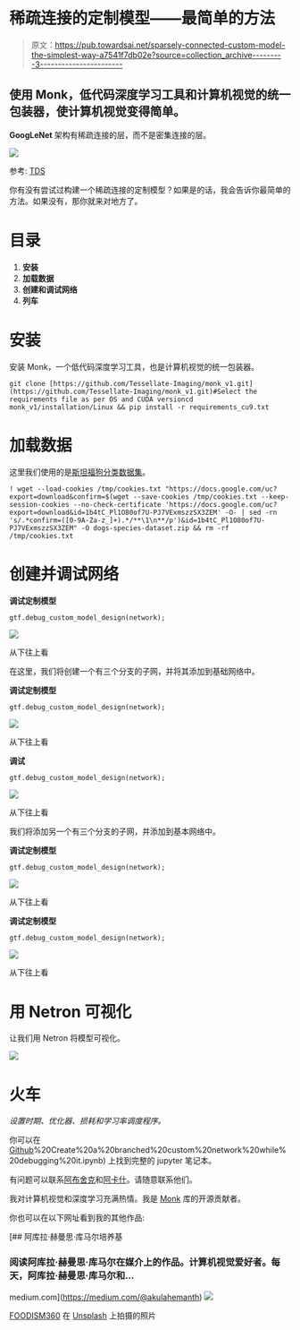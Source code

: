 # 稀疏连接的定制模型——最简单的方法

> 原文：<https://pub.towardsai.net/sparsely-connected-custom-model-the-simplest-way-a7541f7db02e?source=collection_archive---------3----------------------->

## 使用 Monk，低代码深度学习工具和计算机视觉的统一包装器，使计算机视觉变得简单。

**GoogLeNet** 架构有稀疏连接的层，而不是密集连接的层。

![](img/09232323e21344526c659a6bf4218934.png)

参考: [TDS](https://towardsdatascience.com/deep-dive-into-the-computer-vision-world-f35cd7349e16)

你有没有尝试过构建一个稀疏连接的定制模型？如果是的话，我会告诉你最简单的方法。如果没有，那你就来对地方了。

# 目录

1.  **安装**
2.  **加载数据**
3.  **创建和调试网络**
4.  **列车**

# **安装**

安装 Monk，一个低代码深度学习工具，也是计算机视觉的统一包装器。

```
git clone [https://github.com/Tessellate-Imaging/monk_v1.git](https://github.com/Tessellate-Imaging/monk_v1.git)#Select the requirements file as per OS and CUDA versioncd monk_v1/installation/Linux && pip install -r requirements_cu9.txt
```

# **加载数据**

这里我们使用的是[斯坦福狗分类数据集](https://www.kaggle.com/jessicali9530/stanford-dogs-dataset)。

```
! wget --load-cookies /tmp/cookies.txt "https://docs.google.com/uc?export=download&confirm=$(wget --save-cookies /tmp/cookies.txt --keep-session-cookies --no-check-certificate 'https://docs.google.com/uc?export=download&id=1b4tC_Pl1O80of7U-PJ7VExmszzSX3ZEM' -O- | sed -rn 's/.*confirm=([0-9A-Za-z_]+).*/**\1\n**/p')&id=1b4tC_Pl1O80of7U-PJ7VExmszzSX3ZEM" -O dogs-species-dataset.zip && rm -rf /tmp/cookies.txt
```

# **创建并调试网络**

**调试定制模型**

```
gtf.debug_custom_model_design(network);
```

![](img/de92b19ed11b386e298dee4ef5d5f0ef.png)

从下往上看

在这里，我们将创建一个有三个分支的子网，并将其添加到基础网络中。

**调试定制模型**

```
gtf.debug_custom_model_design(network);
```

![](img/2ad9c7f26839950c2289eccfe8adbfcb.png)

从下往上看

**调试**

```
gtf.debug_custom_model_design(network);
```

![](img/a0c6f956c817b6c661130c5dbec45e77.png)

从下往上看

我们将添加另一个有三个分支的子网，并添加到基本网络中。

**调试定制模型**

```
gtf.debug_custom_model_design(network);
```

![](img/c187d3bb2d3e0476c7e32e0ed03a05ec.png)

从下往上看

**调试定制模型**

```
gtf.debug_custom_model_design(network);
```

![](img/98ff48b9a305736409c20ec20ee30160.png)

从下往上看

# 用 Netron 可视化

让我们用 Netron 将模型可视化。

![](img/41650c6d1530b9d359fdf014bec994b5.png)

# 火车

*设置时期、优化器、损耗和学习率调度程序。*

你可以在 [Github](https://github.com/Tessellate-Imaging/monk_v1/blob/master/study_roadmaps/1_getting_started_roadmap/9_custom_network_builder/2)%20Create%20a%20branched%20custom%20network%20while%20debugging%20it.ipynb) 上找到完整的 jupyter 笔记本。

有问题可以联系[阿布舍克](https://www.linkedin.com/in/abhishek-kumar-annamraju/)和[阿卡什](https://www.linkedin.com/in/akashdeepsingh01/)。请随意联系他们。

我对计算机视觉和深度学习充满热情。我是 [Monk](https://github.com/Tessellate-Imaging/Monk_Object_Detection) 库的开源贡献者。

你也可以在以下网址看到我的其他作品:

[](https://medium.com/@akulahemanth) [## 阿库拉·赫曼思·库马尔培养基

### 阅读阿库拉·赫曼思·库马尔在媒介上的作品。计算机视觉爱好者。每天，阿库拉·赫曼思·库马尔和…

medium.com](https://medium.com/@akulahemanth) ![](img/266e42658333525c159ca75fb85530b4.png)

[FOODISM360](https://unsplash.com/@foodism360?utm_source=unsplash&utm_medium=referral&utm_content=creditCopyText) 在 [Unsplash](https://unsplash.com/?utm_source=unsplash&utm_medium=referral&utm_content=creditCopyText) 上拍摄的照片